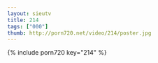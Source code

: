 ```yaml
--- 
layout: sieutv
title: 214
tags: ["000"]
thumb: http://porn720.net/video/214/poster.jpg
---
```

{% include porn720 key="214" %} 
